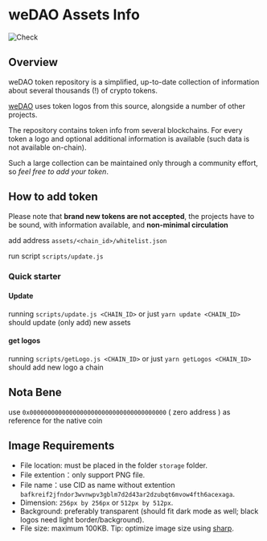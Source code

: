 # weDAO Assets Info

![Check](https://github.com/we-dao/assets/workflows/Check/badge.svg)

## Overview

weDAO token repository is a simplified, up-to-date collection of information about several thousands (!) of crypto tokens.

[weDAO](https://wedao.com) uses token logos from this source, alongside a number of other projects.

The repository contains token info from several blockchains.
For every token a logo and optional additional information is available (such data is not available on-chain).

Such a large collection can be maintained only through a community effort, so _feel free to add your token_.

## How to add token

Please note that **brand new tokens are not accepted**,
the projects have to be sound, with information available, and **non-minimal circulation**

add address `assets/<chain_id>/whitelist.json`

run script `scripts/update.js`

### Quick starter

#### Update

running `scripts/update.js <CHAIN_ID>` or just `yarn update <CHAIN_ID>` should update (only add) new assets

#### get logos

running `scripts/getLogo.js <CHAIN_ID>` or just `yarn getLogos <CHAIN_ID>` should add new logo a chain

## Nota Bene

use `0x00000000000000000000000000000000000000` ( zero address ) as reference for the native coin

## Image Requirements

- File location: must be placed in the folder `storage` folder.
- File extention：only support PNG file.
- File name：use CID as name without extention `bafkreif2jfndor3wvnwpv3gblm7d2d43ar2dzubqt6mvow4fth6acexaga`.
- Dimension: `256px by 256px` or `512px by 512px`.
- Background: preferably transparent (should fit dark mode as well; black logos need light border/background).
- File size: maximum 100KB. Tip: optimize image size using [sharp](https://www.npmjs.com/package/sharp).
